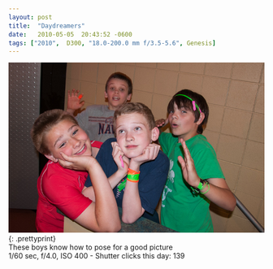 ```yaml
---
layout: post
title:  "Daydreamers"
date:   2010-05-05  20:43:52 -0600
tags: ["2010",  D300, "18.0-200.0 mm f/3.5-5.6", Genesis]
---
```

![:title](/images/2010/2010_0505_DSC5804.jpg)
{: .prettyprint}  
These boys know how to pose for a good picture  
1/60 sec, f/4.0, ISO 400 - Shutter clicks this day: 139